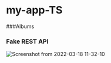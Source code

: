 # my-app-TS
###Albums
### Fake REST API
![Screenshot from 2022-03-18 11-32-10](https://user-images.githubusercontent.com/95620433/158964934-3d69a73c-c8d5-462f-a0f4-7a17a2c8eaaf.png)

